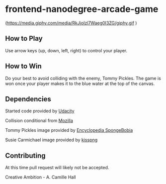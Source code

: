 frontend-nanodegree-arcade-game
===============================

(https://media.giphy.com/media/RkJjoIzl7Waeg0I3ZG/giphy.gif
)

## How to Play
Use arrow keys (up, down, left, right) to control your player.

## How to Win
Do your best to avoid colliding with the enemy, Tommy Pickles.
The game is won once your player makes it to the blue water
at the top of the canvas.


## Dependencies
Started code provided by [Udacity](www.udacity.com)

Collision conditional from [Mozilla](https://developer.mozilla.org/en-US/docs/Games/Techniques/2D_collision_detection)

Tommy Pickles image provided by [Encyclopedia SpongeBobia](https://vignette.wikia.nocookie.net/spongebob/images/8/8b/Tommy-rugrats-29976925-1023-870.png/revision/latest?cb=20160331054033)

Susie Carmichael image provided by [kisspng](https://banner2.kisspng.com/20180410/xtw/kisspng-susie-carmichael-angelica-pickles-tommy-pickles-ch-rugrats-5acc8d6a4dfd98.8798199915233549863195.jpg)

## Contributing
At this time pull request will likely not be accepted.

Creative Ambition - A. Camille Hall
